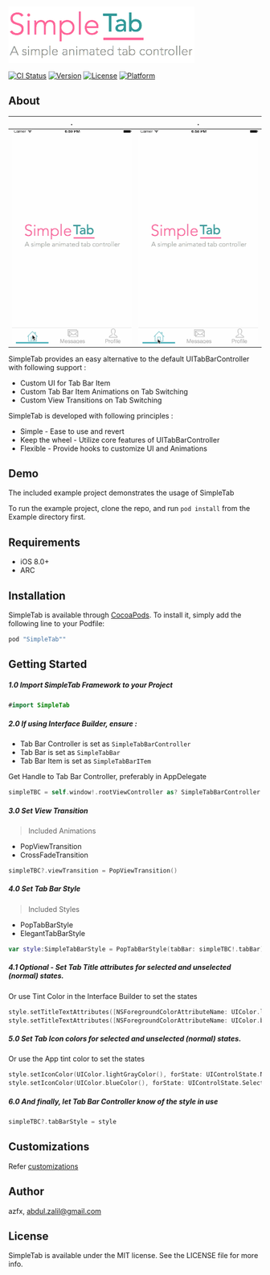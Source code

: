 ![image](./Screenshots/SimpleTabLogo.png)

[![CI Status](http://img.shields.io/travis/azfx/SimpleTab.svg?style=flat)](https://travis-ci.org/azfx/SimpleTab)
[![Version](https://img.shields.io/cocoapods/v/SimpleTab.svg?style=flat)](http://cocoapods.org/pods/SimpleTab)
[![License](https://img.shields.io/cocoapods/l/SimpleTab.svg?style=flat)](http://cocoapods.org/pods/SimpleTab)
[![Platform](https://img.shields.io/cocoapods/p/SimpleTab.svg?style=flat)](http://cocoapods.org/pods/SimpleTab)

## About
.                          |.
:-------------------------:|:-------------------------:
![image](./Screenshots/simpletab1.gif) | ![image](./Screenshots/simpletab2.gif)

SimpleTab provides an easy alternative to the default UITabBarController with following support :

* Custom UI for Tab Bar Item
* Custom Tab Bar Item Animations on Tab Switching
* Custom View Transitions on Tab Switching

SimpleTab is developed with following principles :

* Simple - Ease to use and revert 
* Keep the wheel - Utilize core features of UITabBarController
* Flexible - Provide hooks to customize UI and Animations


## Demo

The included example project demonstrates the usage of SimpleTab

To run the example project, clone the repo, and run `pod install` from the Example directory first.

## Requirements

* iOS 8.0+
* ARC

## Installation

SimpleTab is available through [CocoaPods](http://cocoapods.org). To install
it, simply add the following line to your Podfile:

```ruby
pod "SimpleTab""
```

## Getting Started

##### 1.0 Import SimpleTab Framework to your Project   

```swift
#import SimpleTab
```

##### 2.0 If using Interface Builder, ensure : 

* Tab Bar Controller is set as `SimpleTabBarController`
* Tab Bar is set as `SimpleTabBar`
* Tab Bar Item is set as `SimpleTabBarITem`

Get Handle to Tab Bar Controller, preferably in AppDelegate

```swift
simpleTBC = self.window!.rootViewController as? SimpleTabBarController
```

##### 3.0 Set View Transition  
>Included Animations  
>
*  PopViewTransition  
*  CrossFadeTransition  

```swift
simpleTBC?.viewTransition = PopViewTransition()
```        

##### 4.0 Set Tab Bar Style

>Included Styles
>
* PopTabBarStyle
* ElegantTabBarStyle


```swift
var style:SimpleTabBarStyle = PopTabBarStyle(tabBar: simpleTBC!.tabBar)
```

##### 4.1 Optional - Set Tab Title attributes for selected and unselected (normal) states.  
Or use Tint Color in the Interface Builder to set the states

```swift
style.setTitleTextAttributes([NSForegroundColorAttributeName: UIColor.lightGrayColor()], forState: .Normal)
style.setTitleTextAttributes([NSForegroundColorAttributeName: UIColor.blueColor()], forState: .Selected)
```

##### 5.0 Set Tab Icon colors for selected and unselected (normal) states.  
Or use the App tint color to set the states

```swift
style.setIconColor(UIColor.lightGrayColor(), forState: UIControlState.Normal)
style.setIconColor(UIColor.blueColor(), forState: UIControlState.Selected)
```

##### 6.0 And finally, let Tab Bar Controller know of the style in use

```swift
simpleTBC?.tabBarStyle = style
```

## Customizations
Refer [customizations](./customizations.md)

## Author

azfx, abdul.zalil@gmail.com

## License

SimpleTab is available under the MIT license. See the LICENSE file for more info.
